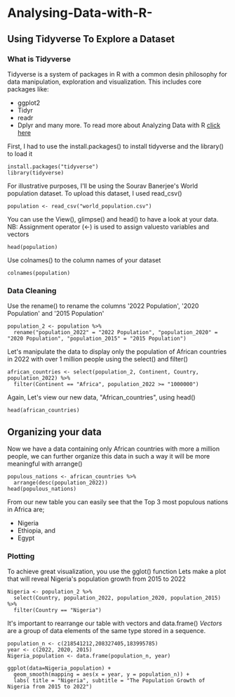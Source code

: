 # Analysing-Data-with-R-

## Using Tidyverse To Explore a Dataset

### What is Tidyverse
Tidyverse is a system of packages in R with a common desin philosophy for data manipulation, exploration and visualization. This includes core packages like:

* ggplot2
* Tidyr
* readr
* Dplyr
and many more.
To read more about Analyzing Data with R [click here](https://medium.com/@ikechukwuemeka7/data-analysis-with-r-programming-9754739453e)

First, I had to use the install.packages() to install tidyverse and the library() to load it

```{r tidyverse, message=FALSE, warning=FALSE}
install.packages("tidyverse")
library(tidyverse)
```
For illustrative purposes, I'll be using the Sourav Banerjee's World population dataset. To upload this dataset, I used read_csv()

```{r world_population}
population <- read_csv("world_population.csv")
```
You can use the View(), glimpse() and head() to have a look at your data. 
NB: Assignment operator (<-) is used to assign valuesto variables and vectors
```{r populatio}
head(population)
```
Use colnames() to the column names of your dataset
```{r colnames}
colnames(population)
```
### Data Cleaning

Use the rename() to rename the columns '2022 Population', '2020 Population' and '2015 Population'
```{r rename col}
population_2 <- population %>%
  rename("population_2022" = "2022 Population", "population_2020" = "2020 Population", "population_2015" = "2015 Population")
```
Let's manipulate the data to display only the population of African countries in 2022 with over 1 million people using the select() and filter()
```{r African countries}
african_countries <- select(population_2, Continent, Country, population_2022) %>%
  filter(Continent == "Africa", population_2022 >= "1000000")
```
Again, Let's view our new data, "African_countries", using head()
```{r african_countries}
head(african_countries)
```
## Organizing your data

Now we have a data containing only African countries with more a million people, we can further organize this data in such a way it will be more meaningful with arrange()

```{r arrange}
populous_nations <- african_countries %>%
  arrange(desc(population_2022))
head(populous_nations)
```
From our new table you can easily see that the Top 3 most populous nations in Africa are; 
* Nigeria 
* Ethiopia, and 
* Egypt

### Plotting
To achieve great visualization, you use the gglot() function
Lets make a plot that will reveal Nigeria's population growth from 2015 to 2022
```{r Nigeria}
Nigeria <- population_2 %>%
  select(Country, population_2022, population_2020, population_2015) %>%
  filter(Country == "Nigeria")
```

It's important to rearrange our table with vectors and data.frame()
*Vectors* are a group of data elements of the same type stored in a sequence.

```{r}
population_n <- c(218541212,208327405,183995785)
year <- c(2022, 2020, 2015)
Nigeria_population <- data.frame(population_n, year)
```


```{r ggplot, warning=FALSE}
ggplot(data=Nigeria_population) +
  geom_smooth(mapping = aes(x = year, y = population_n)) +
  labs( title = "Nigeria", subtitle = "The Population Growth of Nigeria from 2015 to 2022")
```
